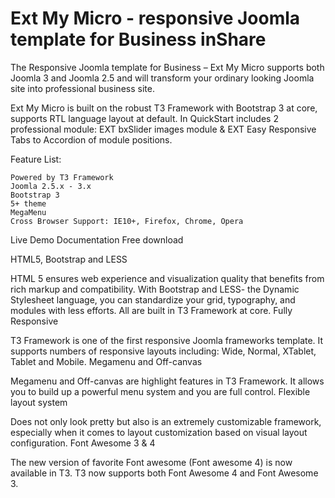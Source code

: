 Ext My Micro - responsive Joomla template for Business
inShare
================


The Responsive Joomla template for Business – Ext My Micro supports both Joomla 3 and Joomla 2.5 and will transform your ordinary looking Joomla site into professional business site.

Ext My Micro is built on the robust T3 Framework with Bootstrap 3 at core, supports RTL language layout at default. In QuickStart includes 2 professional module: EXT bxSlider images module & EXT Easy Responsive Tabs to Accordion of module positions.

Feature List:

    Powered by T3 Framework
    Joomla 2.5.x - 3.x
    Bootstrap 3
    5+ theme
    MegaMenu
    Cross Browser Support: IE10+, Firefox, Chrome, Opera

Live Demo
Documentation
Free download
 
HTML5, Bootstrap and LESS

HTML 5 ensures web experience and visualization quality that benefits from rich markup and compatibility. With Bootstrap and LESS- the Dynamic Stylesheet language, you can standardize your grid, typography, and modules with less efforts. All are built in T3 Framework at core.
Fully Responsive

T3 Framework is one of the first responsive Joomla frameworks template. It supports numbers of responsive layouts including: Wide, Normal, XTablet, Tablet and Mobile.
Megamenu and Off-canvas

Megamenu and Off-canvas are highlight features in T3 Framework. It allows you to build up a powerful menu system and you are full control.
Flexible layout system

Does not only look pretty but also is an extremely customizable framework, especially when it comes to layout customization based on visual layout configuration.
Font Awesome 3 & 4

The new version of favorite Font awesome (Font awesome 4) is now available in T3. T3 now supports both Font Awesome 4 and Font Awesome 3.
 
